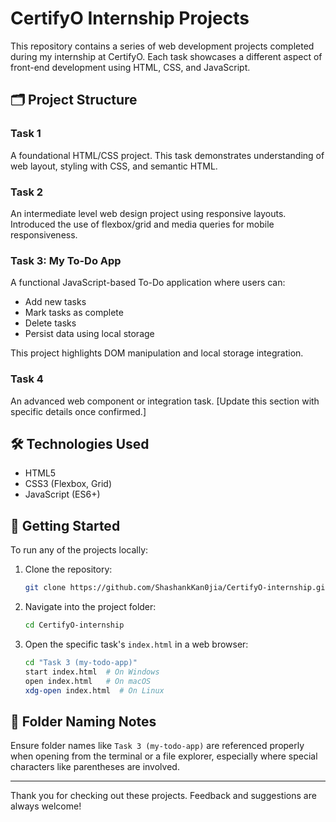 # CertifyO Internship Projects

This repository contains a series of web development projects completed during my internship at CertifyO. Each task showcases a different aspect of front-end development using HTML, CSS, and JavaScript.

## 🗂️ Project Structure

### Task 1
A foundational HTML/CSS project. This task demonstrates understanding of web layout, styling with CSS, and semantic HTML.

### Task 2
An intermediate level web design project using responsive layouts. Introduced the use of flexbox/grid and media queries for mobile responsiveness.

### Task 3: My To-Do App
A functional JavaScript-based To-Do application where users can:
- Add new tasks
- Mark tasks as complete
- Delete tasks
- Persist data using local storage

This project highlights DOM manipulation and local storage integration.

### Task 4
An advanced web component or integration task. [Update this section with specific details once confirmed.]

## 🛠️ Technologies Used

- HTML5
- CSS3 (Flexbox, Grid)
- JavaScript (ES6+)

## 🚀 Getting Started

To run any of the projects locally:

1. Clone the repository:
   ```bash
   git clone https://github.com/ShashankKan0jia/CertifyO-internship.git
   ```

2. Navigate into the project folder:
   ```bash
   cd CertifyO-internship
   ```

3. Open the specific task's `index.html` in a web browser:
   ```bash
   cd "Task 3 (my-todo-app)"
   start index.html  # On Windows
   open index.html   # On macOS
   xdg-open index.html  # On Linux
   ```

## 📁 Folder Naming Notes

Ensure folder names like `Task 3 (my-todo-app)` are referenced properly when opening from the terminal or a file explorer, especially where special characters like parentheses are involved.

---

Thank you for checking out these projects. Feedback and suggestions are always welcome!